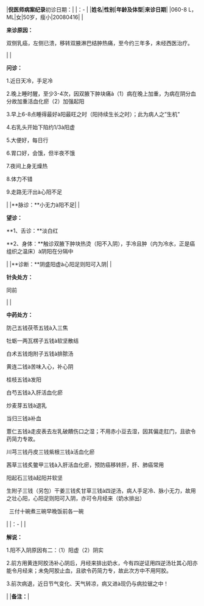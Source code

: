 ﻿|**倪医师病案纪录**初诊日期：|
|：- |
|**姓名**|**性别**|**年龄及体型**|**来诊日期**|
|060-8 L，ML|女|50岁，瘦小|20080416|
|<p>**来诊原因：**</p><p>双侧乳癌，左侧已溃，移转双腋淋巴结肿热痛，至今约三年多，未经西医治疗。</p>|
|<p>**问诊：**</p><p>1.近日天冷，手足冷</p><p>2.晚上睡时醒，至少3-4次，因双腋下肿块痛à（1）病在晚上加重，为病在阴分血分故加重活血化瘀（2）加强起阳</p><p>3.早上6-8点睡得最好à阳最旺之时（阳持续生长之时）；此为病人之”生机”</p><p>4.右乳头开始下陷约1/3à阳虚</p><p>5.大便好，每日行</p><p>6.胃口好，会饿，但半夜不饿</p><p>7.夜间上身无燥热</p><p>8.体力不错</p><p>9.走路无汗出à心阳不足</p>|
|**脉诊：**小无力à阳不足|
|<p>**望诊：**</p><p>**1、舌诊：**淡白红</p><p>**2、身体：**触诊双腋下肿块热烫（阳不入阴），手冷且肿（内为冷水，正是癌组织之温床）à阴阳在分隔中</p>|
|**诊断：**阴盛阳虚à心阳足则阳可入阴|
|<p>**针灸处方：** </p><p>同前</p>|
|<p>**中药处方：**</p><p>防己五钱茯苓五钱à入三焦</p><p>牡蛎一两瓦楞子五钱à软坚散结</p><p>白术五钱炮附子五钱à排脓汤</p><p>黄连二钱à苦味入心，补心阴</p><p>桂枝五钱à发阳</p><p>白芍五钱à入肝活血化瘀</p><p>炒麦芽五钱à退乳</p><p>当归三钱à补血</p><p>薏仁五钱à走皮表去左乳破饋伤口之湿；不用赤小豆去湿，因其偏走肛门，且欲令药简力专故。</p><p>川芎三钱丹皮三钱紫根三钱à活血化瘀</p><p>茜草三钱炙鳖甲三钱à入肝活血化瘀，预防癌移转肝，肝、肺癌常用</p><p>阳起石三钱à起阳并软坚</p><p>生附子三钱（另包）干姜三钱炙甘草三钱à四逆汤，病人手足冷、脉小无力，故用之壮心阳，心阳足则阳可入阴，亦可令月经来（奶水排出）</p><p>` `三付十碗煮三碗早晚饭前各一碗</p>|
|：- |
|<p>**解说：**</p><p>1.阳不入阴原因有二：（1）阳虚（2）阴实</p><p>2.前方用黄连阿胶汤补心阴后，月经来排出奶水，今有四逆证用四逆汤壮其心阳亦能令月经来；未免阿胶止血，且欲令药简力专，故此次方中不用阿胶。</p><p>3.前次病退，近日节气变化、天气转凉，病又进à现仍与病拉锯之中！</p>|
|**备注：**|
